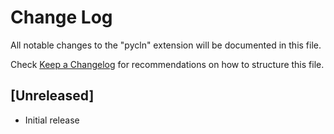 # Change Log

All notable changes to the "pycln" extension will be documented in this file.

Check [Keep a Changelog](http://keepachangelog.com/) for recommendations on how to structure this file.

## [Unreleased]

- Initial release